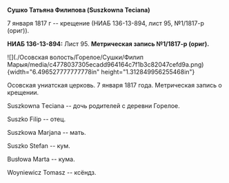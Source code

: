 **Сушко Татьяна Филипова (Suszkowna Teciana)**

7 января 1817 г -- крещение (НИАБ 136-13-894, лист 95, №1/1817-р
(ориг)).

**НИАБ 136-13-894:** Лист 95. **Метрическая запись №1/1817-р (ориг).**

![](./Осовская волость/Горелое/Сушки/Филип Марыя/media/c4778037305ecadd964164c7f1b3c82047cefd9a.png){width="6.496527777777778in"
height="1.312849956255468in"}

Осовская униатская церковь. 7 января 1817 года. Метрическая запись о
крещении.

Suszkowna Tеciana -- дочь родителей с деревни Горелое.

Suszko Filip -- отец.

Suszkowa Marjana -- мать.

Suszko Stefan -- кум.

Busłowa Marta -- кума.

Woyniewicz Tomasz -- ксёндз.
